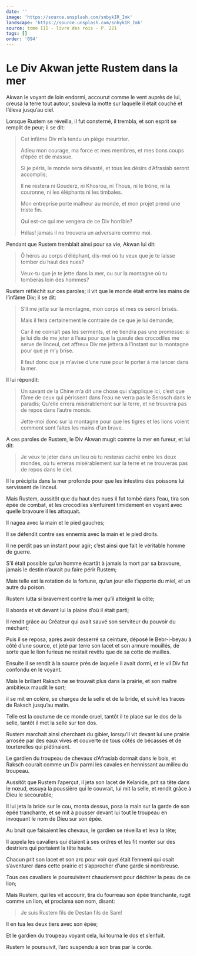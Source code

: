 ```yaml
---
date: ''
image: 'https://source.unsplash.com/snbykIR_Imk'
landscape: 'https://source.unsplash.com/snbykIR_Imk'
source: tome III - livre des rois - P. 221
tags: []
order: '094'
---
```


# Le Div Akwan jette Rustem dans la mer

Akwan le voyant de loin endormi, accourut comme le vent auprès de lui, creusa la terre tout autour, souleva la motte sur laquelle il était couché et l’éleva jusqu’au ciel.

Lorsque Rustem se réveilla, il fut consterné, il trembla, et son esprit se remplit de peur; il se dit:

> Cet infâme Div m’a tendu un piége meurtrier.
>
> Adieu mon courage, ma force et mes membres, et mes bons coups d’épée et de massue.
>
> Si je péris, le monde sera dévasté, et tous les désirs d’Afrasiab seront accomplis;
>
> Il ne restera ni Gouderz, ni Khosrou, ni Thous, ni le trône, ni la couronne, ni les éléphants ni les timbales.
>
> Mon entreprise porte malheur au monde, et mon projet prend une triste fin.
>
> Qui est-ce qui me vengera de ce Div horrible?
>
> Hélas! jamais il ne trouvera un adversaire comme moi.

Pendant que Rustem tremblait ainsi pour sa vie, Akwan lui dit:

> Ô héros au corps d’éléphant, dis-moi où tu veux que je te laisse tomber du haut des nues?
>
> Veux-tu que je te jette dans la mer, ou sur la montagne où tu tomberas loin des hommes?

Rustem réfléchit sur ces paroles; il vit que le monde était entre les mains de l’infâme Div; il se dit:

> S’il me jette sur la montagne, mon corps et mes os seront brisés.
>
> Mais il fera certainement le contraire de ce que je lui demande;
>
> Car il ne connaît pas les serments, et ne tiendra pas une promesse: si je lui dis de me jeter à l’eau pour que la gueule des crocodiles me serve de linceul, cet affreux Div me jettera à l’instant sur la montagne pour que je m’y brise.
>
> Il faut donc que je m’avise d’une ruse pour le porter à me lancer dans la mer.

Il lui répondit:

> Un savant de la Chine m’a dit une chose qui s’applique ici, c’est que l’âme de ceux qui périssent dans l’eau ne verra pas le Serosch dans le paradis; Qu’elle errera misérablement sur la terre, et ne trouvera pas de repos dans l’autre monde.
>
> Jette-moi donc sur la montagne pour que les tigres et les lions voient comment sont faites les mains d’un brave.

A ces paroles de Rustem, le Div Akwan mugit comme la mer en fureur, et lui dit:

> Je veux te jeter dans un lieu où tu resteras caché entre les deux mondes, où tu erreras misérablement sur la terre et ne trouveras pas de repos dans le ciel.

Il le précipita dans la mer profonde pour que les intestins des poissons lui servissent de linceul.

Mais Rustem, aussitôt que du haut des nues il fut tombé dans l’eau, tira son épée de combat, et les crocodiles s’enfuirent timidement en voyant avec quelle bravoure il les attaquait.

Il nagea avec la main et le pied gauches;

Il se défendit contre ses ennemis avec la main et le pied droits.

Il ne perdit pas un instant pour agir; c’est ainsi que fait le véritable homme de guerre.

S’il était possible qu’un homme écartât à jamais la mort par sa bravoure, jamais le destin n’aurait pu faire périr Rustem;

Mais telle est la rotation de la fortune, qu’un jour elle t’apporte du miel, et un autre du poison.

Rustem lutta si bravement contre la mer qu’il atteignit la côte;

Il aborda et vit devant lui la plaine d’où il était parti;

Il rendit grâce au Créateur qui avait sauvé son serviteur du pouvoir du méchant;

Puis il se reposa, après avoir desserré sa ceinture, déposé le Bebr-i-beyau à côté d’une source, et jeté par terre son lacet et son armure mouillés, de sorte que le lion furieux ne restait revêtu que de sa cotte de mailles.

Ensuite il se rendit à la source près de laquelle il avait dormi, et le vil Div fut confondu en le voyant.

Mais le brillant Raksch ne se trouvait plus dans la prairie, et son maître ambitieux maudit le sort;

il se mit en colère, se chargea de la selle et de la bride, et suivit les traces de Raksch jusqu’au matin.

Telle est la coutume de ce monde cruel, tantôt il te place sur le dos de la selle, tantôt il met la selle sur ton dos.

Rustem marchait ainsi cherchant du gibier, lorsqu’il vit devant lui une prairie arrosée par des eaux vives et couverte de tous côtés de bécasses et de tourterelles qui piétinaient.

Le gardien du troupeau de chevaux d’Afrasiab dormait dans le bois, et Raksch courait comme un Div parmi les cavales en hennissant au milieu du troupeau.

Aussitôt que Rustem l’aperçut, il jeta son lacet de Keîanide, prit sa tête dans le nœud, essuya la poussière qui le couvrait, lui mit la selle, et rendit grâce à Dieu le secourable;

Il lui jeta la bride sur le cou, monta dessus, posa la main sur la garde de son épée tranchante, et se mit à pousser devant lui tout le troupeau en invoquant le nom de Dieu sur son épée.

Au bruit que faisaient les chevaux, le gardien se réveilla et leva la tête;

Il appela les cavaliers qui étaient à ses ordres et les fit monter sur des destriers qui portaient la tête haute.

Chacun prit son lacet et son arc pour voir quel était l’ennemi qui osait s’aventurer dans cette prairie et s’approcher d’une garde si nombreuse.

Tous ces cavaliers le poursuivirent chaudement pour déchirer la peau de ce lion;

Mais Rustem, qui les vit accourir, tira du fourreau son épée tranchante, rugit comme un lion, et proclama son nom, disant:

> Je suis Rustem fils de Destan fils de Sam!

Il en tua les deux tiers avec son épée;

Et le gardien du troupeau voyant cela, lui tourna le dos et s’enfuit.

Rustem le poursuivit, l’arc suspendu à son bras par la corde.
